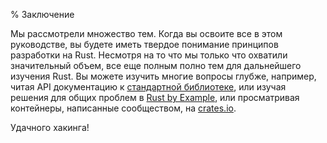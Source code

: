 % Заключение

Мы рассмотрели множество тем. Когда вы освоите все в этом руководстве, вы будете
иметь твердое понимание принципов разработки на Rust. Несмотря на то что мы
только что охватили значительный объем, все еще полным полно тем для дальнейшего
изучения Rust. Вы можете изучить многие вопросы глубже, например, читая API
документацию к [стандартной библиотеке](http://doc.rust-lang.org/std/), или
изучая решения для общих проблем в [Rust by Example](http://rustbyexample.com/),
или просматривая контейнеры, написанные сообществом, на
[crates.io](https://crates.io/).

Удачного хакинга!
